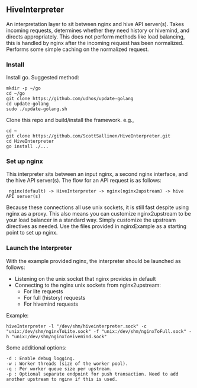 ## HiveInterpreter

An interpretation layer to sit between nginx and hive API server(s).
Takes incoming requests, determines whether they need history or hivemind, and directs appropriately.
This does not perform methods like load balancing, this is handled by nginx after the incoming request has been normalized.
Performs some simple caching on the normalized request.

### Install
Install go. Suggested method:
```
mkdir -p ~/go
cd ~/go
git clone https://github.com/udhos/update-golang
cd update-golang
sudo ./update-golang.sh
```

Clone this repo and build/install the framework. e.g.,
```
cd ~
git clone https://github.com/ScottSallinen/HiveInterpreter.git
cd HiveInterpreter
go install ./...
```

### Set up nginx
This interpreter sits between an input nginx, a second nginx interface, and the hive API server(s).
The flow for an API request is as follows:

``` nginx(default) -> HiveInterpreter -> nginx(nginx2upstream) -> hive API server(s)```

Because these connections all use unix sockets, it is still fast despite using nginx as a proxy.
This also means you can customize nginx2upstream to be your load balancer in a standard way.
Simply customize the upstream directives as needed.
Use the files provided in nginxExample as a starting point to set up nginx.


### Launch the Interpreter
With the example provided nginx, the interpreter should be launched as follows:
 - Listening on the unix socket that nginx provides in default
 - Connecting to the nginx unix sockets from nginx2upstream:
    - For lite requests
    - For full (history) requests
    - For hivemind requests

Example:
```
hiveInterpreter -l "/dev/shm/hiveinterpreter.sock" -c "unix:/dev/shm/nginxToLite.sock" -f "unix:/dev/shm/nginxToFull.sock" -h "unix:/dev/shm/nginxToHivemind.sock"
```

Some additional options:
```
-d : Enable debug logging.
-w : Worker threads (size of the worker pool).
-q : Per worker queue size per upstream.
-p : Optional separate endpoint for push transaction. Need to add another upstream to nginx if this is used.
```
